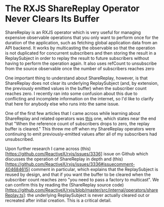 # The RXJS ShareReplay Operator Never Clears Its Buffer

ShareReplay is an RXJS operator which is very useful for managing expensive observable operations that you only want to perform once for the duration of the application, such as fetching global application data from an API backend.  It works by multicasting the observable so that the operation is not duplicated for concurrent subscribers and then storing the result in a ReplaySubject in order to replay the result to future subscribers without having to perform the operation again.  It also uses refCount to unsubscribe from the source observable once the number of subscribers reaches zero

One important thing to understand about ShareReplay, however, is that ShareReplay does not clear its underlying ReplaySubject (and, by extension, the previously emitted values in the buffer) when the subscriber count reaches zero.  I recently ran into some confusion about this due to conflicting and incomplete information on the internet, so I'd like to clarify that here for anybody else who runs into the same issue.

One of the first few articles that I came across while learning about ShareReplay and related operators was [this](https://medium.com/@_achou/rxswift-share-vs-replay-vs-sharereplay-bea99ac42168) one, which states near the end that "When the reference count of subscribers drops to zero, the replay buffer is cleared."  This threw me off when my ShareReplay operators were continuing to emit previously-emitted values after all of my subscribers had unsubscribed.

Upon further research I came across (this)[https://github.com/ReactiveX/rxjs/issues/3336] issue on Github which discusses the operation of ShareReplay in depth and (this)[https://github.com/ReactiveX/rxjs/issues/3336#issuecomment-404684615] comment in particular, which explains that the ReplaySubject is reused by design, and that if you want the buffer to be cleared when the subscriber count reaches zero "you need to pass a factory to multicast".  We can confirm this by reading the (ShareReplay source code)[https://github.com/ReactiveX/rxjs/blob/master/src/internal/operators/shareReplay.ts]: the underlying ReplaySubject is never actually cleared out or recreated after initial creation.  This is a critical detail.